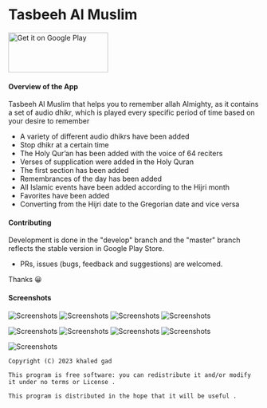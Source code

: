 # Tasbeeh Al Muslim

<a href='https://play.google.com/store/apps/details?id=com.tsbeh'><img alt='Get it on Google Play' src='https://play.google.com/intl/en_us/badges/static/images/badges/en_badge_web_generic.png' width = "200" height = "80"/></a>

<h4>Overview of the App</h4>

Tasbeeh Al Muslim that helps you to remember allah Almighty, as it contains a set of audio dhikr, which is played every specific period of time based on your desire to remember

- A variety of different audio dhikrs have been added
- Stop dhikr at a certain time
- The Holy Qur’an has been added with the voice of 64 reciters
- Verses of supplication were added in the Holy Quran
- The first section has been added
- Remembrances of the day has been added
- All Islamic events have been added according to the Hijri month
- Favorites have been added
- Converting from the Hijri date to the Gregorian date and vice versa

<h4>Contributing</h4>

Development is done in the "develop" branch and the "master" branch reflects the stable version in Google Play Store.

- PRs, issues (bugs, feedback and suggestions) are welcomed.

Thanks 😀

<h4>Screenshots</h4>

![Screenshots](https://play-lh.googleusercontent.com/VuGPUYURUGpy83tvwxUGL43gMSOXV4ho1EBW3xTBLSiW8GArZx-_PcBv5NSzhxJh0uU=w720-h310)
![Screenshots](https://play-lh.googleusercontent.com/4Im0aP5PV4UY9kxpxQcMPSzJURvKnlC_tYQiYGRafjCpc30FfhSoa7t_GL7f075vTwLx=w720-h310)
![Screenshots](https://play-lh.googleusercontent.com/Tg9vEOeuYLuQaBae3a9rLEFul_QEX1NoY_mNNciGJaB6m7mVFQpdB9xK18WE0w3wU-g=w720-h310)
![Screenshots](https://play-lh.googleusercontent.com/_hQSafN7MBkbu66wlqP6sJsoqMM3g3B0IGDG3ODw3UpFnAoR_K5BjMr_Pn9RaDgGf8E=w720-h310)

![Screenshots](https://tioccitt.sirv.com/photo1681134640.jpeg?w=720&h=310)
![Screenshots](https://play-lh.googleusercontent.com/PBMuxL6LSxLPAj1FDsaib6j0DL80rYmB0C6FjI0OJHwMkfkBdGTB4cFwzneYn_43J7w=w720-h310)
![Screenshots](https://play-lh.googleusercontent.com/9xmbrxLZPhyyFQKZH08UWaUFXBG7UR26BVp0NIZk7fhUvlJrn-jrqhvPnJi3hmOlWoM=w720-h310)
![Screenshots](https://play-lh.googleusercontent.com/tNVRVcJAkiBnyymnqPNVqO9ftvM6V-dzv5pg4fRsd_tjIkvLtQ6Ng2xw7r4XPTiJe34J=w720-h310)

![Screenshots](https://play-lh.googleusercontent.com/PuLlrz6mJFiP679bUqbySP_KcoOuLOcivTezYktsErY60Vz4p2tY2gsXrY6ebwkSLCzi=w720-h310)

    Copyright (C) 2023 khaled gad

    This program is free software: you can redistribute it and/or modify
    it under no terms or License .

    This program is distributed in the hope that it will be useful .
